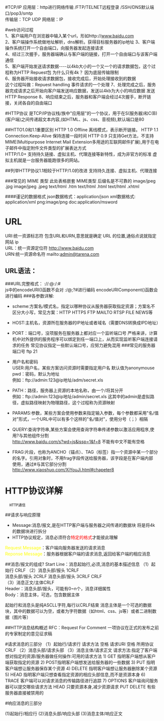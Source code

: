 #TCP/IP
  应用层：http进行网络传输 /FTP/TELNET远程登录 /SSH/DNS默认端口/pop3/smtp  
  传输层：TCP UDP 
  网络层：IP  
  
#web访问过程  
  1、客户端用户在浏览器中输入某个url，形如http://www.baidu.com  
  2、客户端操作系统做地址解析，dns解析。获得目标服务器的ip地址 
  3、客户端操作系统打开一个自由端口，向服务器发起连接请求  
  4、经过三次握手，服务器端确认与客户端的链接，打开一个自由端口与该客户端通信  
  5、客户端开始发送请求数据----以4kb大小的一个又一个的请求数据包，这个过程称为HTTP Repuest包 
          为什么只有4k？  因为底层传输限制  
  6、服务器开始接收请求数据包，接收完成后，开始处理接收到的数据   
    这个过程叫做：Repuest handling 事件请求的一个处理 
  7、处理完成之后，服务器完成请求之后开始向客户端发送响应数据，发送以4kb为大小的响应数据 
    发送HTTP Response 
  8、响应结束之后，服务器和客户端会经过4次握手，断开链接，关闭各自的自由端口  

#HTTP协议
  是TCP/IP协议栈/族中"应用层"的一个协议，用于在S(服务器)和C(B)(客户端)之间传递超文本内容,(如HTML、js、css、音视频),默认端口是80
    
##HTTO1.0和1.1重要区别
  HTTP 1.0 Offline 离线模式，表示断开链接。
  HTTP 1.1 Connection:Keep-Alive      保持连接一段时间
  HTTP 0.9 只支持Get方法，不支持MIME(Multipurpose Internet Mail Extension多用途的互联网邮件扩展),用于在电子邮件中指定附件文件类型的扩展表达方式  
  HTTP/1.0+  支持持久链接、虚拟主机、代理连接等新特性，成为非官方的标准
           虚拟主机就是一台服务器能跑很多的网站。
            
##列举HTTP协议1.1相较于HTTP/1.0的改进
  支持持久连接、虚拟主机、代理连接
  
###常见的 MIME 类型
    此处表格嵌套
  MIME类型     后缀名是不可靠的 
  image/jpeg    .jpg
  image/jpeg    .jpeg
  text/html     .htm
  text/html     .html
  text/html     .xhtml
  
####谨记的数据格式
  json数据格式：application/json
  xml数据格式: application/xml
  png:image/png
  doc:application/msword
  
# URL
  URI:统一资源标志符    包含URL和URN,意思就是确定 URL 的位置,通俗点说就指定网站 ip  
  URL：统一资源定位符   http://www.baidu.com  
  URN:统一资源命名符   mailto:admin@tarena.com 
  
## URL语法：
###URL完整格式：
  <font color:red><scheme>://<user>:<pwd>@<host>:<port>/<path>:<params><query>#<frag></font>  
  js中的encodeURI()函数不会对  :/@;?#进行编码
  encodeURIComponent()函数会进行编码 
###各参数详解:
  - scheme:方案名/模式名，指定以哪种协议从服务器获取指定资源；方案名不区分大小写，常见方案：HTTP HTTPS FTP MAILTO RTSP FILE NEWS等 
  - HOST:主机名，资源所在服务器的IP地址或者域名（需要DNS转换成IPD地址）
  - PORT：端口号，没项服务在服务器上都对应一个监听端口号
      严格来讲，计算机中对外提供的服务程序可以绑定到任一端口上，从而实现监听客户端连接请求的任务 
  常见协议指定一些默认端口号，应努力避免混用 
###常见的服务器端口号
     ftp 21

  - 用户名和密码  
    USER:用户名，某些方案访问资源时需要指定用户名 默认值为anonymouse  
    pwd：密码，默认为<e-mail>地址  
    例如：ftp://admin:123@ip地址/adm/secret.xls  
    
  - PATH：路径，服务器上资源的本地名称，由一个/将其分开  
   例如：ftp://admin:123@ip地址/admin/secret.xls  这其中的admin是虚拟路径，虚拟路径映射为物理路径，这个过程称为资源映射  
   
  - PARAMS:参数，某些方案会使用参数来指定输入参数，每个参数都采用"名/值对"形式，一个URL中可以有多个这样的"名/值对"，使用分号（；）相隔     
  - QUERY:查询字符串,某些方案会使用查询字符串传递参数以激活应用程序,使用?与其他组件分割  
   http://www.baidu.com/s?wd=js&issp=1&f=8   不能有中文不能有空格 
  
  - FRAG:片段，也称为ANCHO（锚点）、TAG（标签）指一个资源中某一个部分的名字。引用对象时，不用frag字段传送给服务器，该字段是在客户端内部  
    使用，通过#与其它部分分割 
  http://www.xiaoshuo.com/XiYouJi.html#chapeter8  
  
# HTTP协议详解 
      HTTP通信
##请求与响应原理
  - Message:消息/报文,是在HTTP客户端与服务器之间传递的数据块 将是将4k 的数据块进行拆分  
  - HTTP协议规定，消息必须符合<font color=red>特定的格式</font>才能彼此理解  
    
         
  <font color=yellow>Request Message</font>：客户端向服务器发送的请求消息  
  <font color=yellow>Reponse Message</font>：服务器根据客户端的请求消息,返回给客户端的相应消息 
  
##消息/报文的组成?
   Start Line：消息起始行,必须,消息的基本描述信息
    （1）起始行 CRLF 
    （2）消息头部/报头 1CRLF  
        消息头部/报头 2CRLF 
        消息头部/报头 3CRLF 
        CRLF  
    （3）消息正文/主体CRLF  
   Header：消息头部/报头，可能有0~n个，消息详细属性  
   Body：消息主体，可选，包含数据主体  
      
   起始行和消息头是纯ASCLL字符,每行以CRLF结束 
   消息主体是一个可选的数据块，其中的数据可以为空，或者为字符数据（如html、css、js等）或者二进制数据（图片等） 
      
##HTTP消息结构概述
  RFC：Request For Comment  一项协议在正式的发布之前的专家制定的意见征求稿
  
#请求消息的三部分
  （1）起始行/请求行
      请求方法 空格 请求URI 空格 所用协议 CRLF
  （2）消息头部/请求头部
  （3）消息主体/请求正文
    请求方法:指定了客户端想对指定的资源/服务器做任何操作:可用的请求方法
    1) GET 指明客户端想从客户端获取指定的资源
    2) POST指明客户端想发送给服务器的一些数据
    3) PUT 指明客户端想让服务器保存某个资源
    4) DELETE 指明客户端想让服务器删除某个资源
    5) HEAD 指明客户端只想查看指定资源的相应头部信息,而不是资源本身
    6) TRACE 客户端可以对请求消息的传输路径进行追踪
    7) OPTIONS 客户端询问服务器可以提交哪些请求方法 
    HEAD 只要资源本身,减少资源请求
    PUT DELETE 有些服务器直接被禁用的
    
#响应消息的三部分

  (1)起始行/相应行
  (2)消息头部/响应头部
  (3)消息主体/响应正文
  
  
  
  
  
  
  
  
  
  
   
   
   
   
   
   
  
  
 
  
  
  
 
  
  
  
  
  
  
  
  
  
  
  
  
  
  
  
  
  
  
  
  
  
  
  
  
  
  
  
  
  
  

   
   
   
   
   
   
   
   
   

    
    
    
    
    
    
  
  
    
    
    
    
    
    
  
  
  
  
   
 
 
 
 
 
 
 
 
 
 
 
 
     
      
      
  
  
   
  
  
  
  
  
  
  
  
  
  
  
  
  
  
  
  
  
  
  
  
  
  
  
  
  
    
  
  
  
  
  
  
  
  
  
  
  
  
  







          
          
          
          
          
          
          
          
          
 
